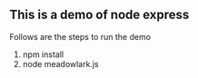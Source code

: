 This is a demo of node express
-------------------------------------
Follows are the steps to run the demo
1. npm install 
2. node meadowlark.js